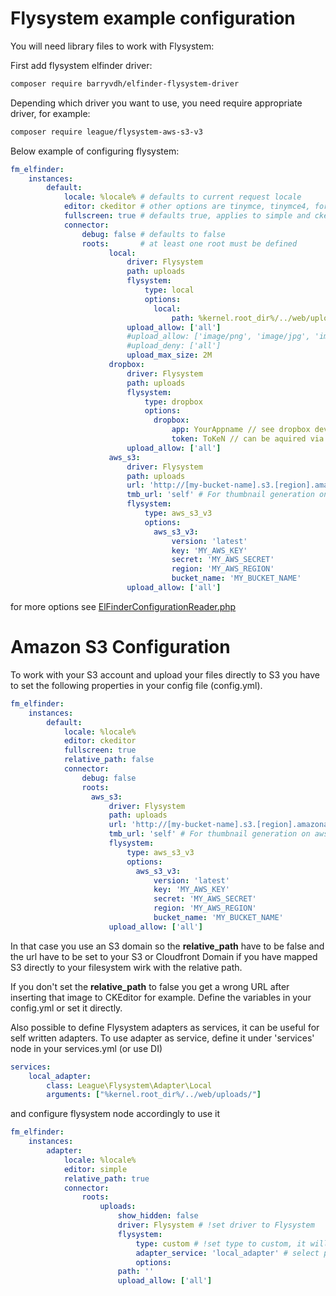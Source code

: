Flysystem example configuration
===============================

You will need library files to work with Flysystem:

First add flysystem elfinder driver:

```sh
composer require barryvdh/elfinder-flysystem-driver
```

Depending which driver you want to use, you need require appropriate driver, for example:

```sh
composer require league/flysystem-aws-s3-v3
```

Below example of configuring flysystem:

```yaml
fm_elfinder:
    instances:
        default:
            locale: %locale% # defaults to current request locale
            editor: ckeditor # other options are tinymce, tinymce4, form, custom and simple
            fullscreen: true # defaults true, applies to simple and ckeditor editors
            connector:
                debug: false # defaults to false
                roots:       # at least one root must be defined
                      local:
                          driver: Flysystem
                          path: uploads
                          flysystem:
                              type: local
                              options:
                                local:
                                    path: %kernel.root_dir%/../web/uploads/
                          upload_allow: ['all']
                          #upload_allow: ['image/png', 'image/jpg', 'image/jpeg']
                          #upload_deny: ['all']
                          upload_max_size: 2M
                      dropbox:
                          driver: Flysystem
                          path: uploads
                          flysystem:
                              type: dropbox
                              options:
                                dropbox:
                                    app: YourAppname // see dropbox developer site
                                    token: ToKeN // can be aquired via developer console
                          upload_allow: ['all']
                      aws_s3:
                          driver: Flysystem
                          path: uploads
                          url: 'http://[my-bucket-name].s3.[region].amazonaws.com'
                          tmb_url: 'self' # For thumbnail generation on aws
                          flysystem:
                              type: aws_s3_v3
                              options:
                                aws_s3_v3:
                                    version: 'latest'
                                    key: 'MY_AWS_KEY'
                                    secret: 'MY_AWS_SECRET'
                                    region: 'MY_AWS_REGION'
                                    bucket_name: 'MY_BUCKET_NAME'
                          upload_allow: ['all']
```                          

for more options see [ElFinderConfigurationReader.php](https://github.com/helios-ag/FMElfinderBundle/blob/master/Configuration/ElFinderConfigurationReader.php)

# Amazon S3 Configuration

To work with your S3 account and upload your files directly to S3 you have to set the following properties in your config file (config.yml).

```yaml
fm_elfinder:
    instances:
        default:
            locale: %locale%
            editor: ckeditor
            fullscreen: true
            relative_path: false
            connector:
                debug: false
                roots:
                  aws_s3:
                      driver: Flysystem
                      path: uploads
                      url: 'http://[my-bucket-name].s3.[region].amazonaws.com'
                      tmb_url: 'self' # For thumbnail generation on aws
                      flysystem:
                          type: aws_s3_v3
                          options:
                            aws_s3_v3:
                                version: 'latest'
                                key: 'MY_AWS_KEY'
                                secret: 'MY_AWS_SECRET'
                                region: 'MY_AWS_REGION'
                                bucket_name: 'MY_BUCKET_NAME'
                      upload_allow: ['all']
```

In that case you use an S3 domain so the **relative_path** have to be false and the url have to be set to your S3 or Cloudfront Domain if you have mapped S3 directly to your filesystem wirk with the relative path.

If you don't set the **relative_path** to false you get a wrong URL after inserting that image to CKEditor for example.
Define the variables in your config.yml or set it directly.


Also possible to define Flysystem adapters as services, it can be useful for self written adapters.
To use adapter as service, define it under 'services' node in your services.yml (or use DI)

```services.yml
services:
    local_adapter:
        class: League\Flysystem\Adapter\Local
        arguments: ["%kernel.root_dir%/../web/uploads/"]
```

and configure flysystem node accordingly to use it

```config.yml
fm_elfinder:
    instances:
        adapter:
            locale: %locale%
            editor: simple
            relative_path: true
            connector:
                roots:      
                    uploads:
                        show_hidden: false
                        driver: Flysystem # !set driver to Flysystem
                        flysystem:
                            type: custom # !set type to custom, it will tell bundle to use custom driver
                            adapter_service: 'local_adapter' # select previously configured adapter service
                            options:
                        path: ''
                        upload_allow: ['all']
```                        
